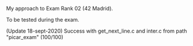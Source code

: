 My approach to Exam Rank 02 (42 Madrid). 

To be tested during the exam.

(Update 18-sept-2020) Success with get_next_line.c and inter.c from path "picar_exam" (100/100)
